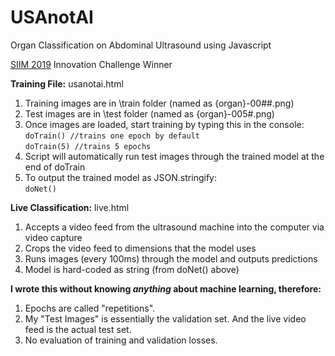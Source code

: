 # USAnotAI
 Organ Classification on Abdominal Ultrasound using Javascript

<a href=https://siim.org/page/siim2019>SIIM 2019</a> Innovation Challenge Winner

<b>Training File:</b> usanotai.html<br>
1. Training images are in \train folder (named as {organ}-00##.png)
2. Test images are in \test folder (named as {organ}-005#.png)
3. Once images are loaded, start training by typing this in the console:<br>
<code>doTrain() //trains one epoch by default</code><br>
<code>doTrain(5) //trains 5 epochs</code>
4. Script will automatically run test images through the trained model at the end of doTrain
5. To output the trained model as JSON.stringify:<br>
<code>doNet()</code><br>

<b>Live Classification:</b> live.html<br>
1. Accepts a video feed from the ultrasound machine into the computer via video capture
2. Crops the video feed to dimensions that the model uses
3. Runs images (every 100ms) through the model and outputs predictions
4. Model is hard-coded as string (from doNet() above)

<b>I wrote this without knowing <i>anything</i> about machine learning, therefore:</b>
1. Epochs are called "repetitions". 
2. My "Test Images" is essentially the validation set. And the live video feed is the actual test set.
3. No evaluation of training and validation losses.
